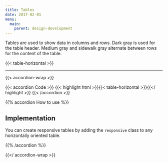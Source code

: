 ```yaml
---
title: Tables
date: 2017-02-01
menu:
  main:
    parent: design-development
---
```


Tables are used to show data in columns and rows. Dark gray is used for the table header. Medium gray and sidewalk gray alternate between rows for the content of the table.

{{< table-horizontal >}}

---

{{< accordion-wrap >}}

{{< accordion Code >}}
  {{< highlight html >}}{{< table-horizontal >}}{{</ highlight >}}
{{< /accordion >}}

{{% accordion How to use %}}
## Implementation

You can create responsive tables by adding the `responsive` class to any horizontally oriented table.

{{% /accordion %}}

{{</ accordion-wrap >}}
